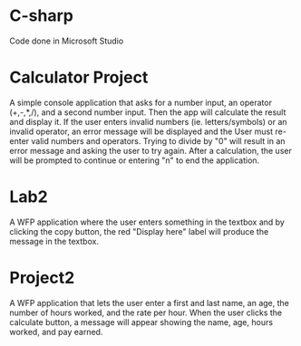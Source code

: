 # C-sharp
Code done in Microsoft Studio

# **Calculator Project**
A simple console application that asks for a number input, an operator (+,-,*,/), and a second number input. Then the app will calculate the result and display it.
If the user enters invalid numbers (ie. letters/symbols) or an invalid operator, an error message will be displayed and the User must re-enter valid numbers and operators. Trying to divide by "0" will result in an error message and asking the user to try again.
After a calculation, the user will be prompted to continue or entering "n" to end the application.

# **Lab2**
A WFP application where the user enters something in the textbox and by clicking the copy button, the red "Display here" label will produce the message in the textbox.

# **Project2**
A WFP application that lets the user enter a first and last name, an age, the number of hours worked, and the rate per hour. When the user clicks the calculate button, a message will appear showing the name, age, hours worked, and pay earned.
